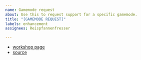 ```yaml
---
name: Gamemode request
about: Use this to request support for a specific gamemode.
title: "[GAMEMODE REQUEST]"
labels: enhancement
assignees: Reispfannenfresser

---
```

<!-- I need at least one of these. Both would be best though -->
- [workshop page](LINK) <!-- insert a link to the official workshop page of the addon -->
- [source](LINK) <!-- insert a link to the official source code of the addon -->
